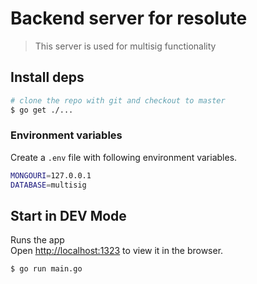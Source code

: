 # Backend server for resolute
> This server is used for multisig functionality

## Install deps 
```bash
# clone the repo with git and checkout to master
$ go get ./...
```

### Environment variables

Create a `.env` file with following environment variables.

``` bash
MONGOURI=127.0.0.1
DATABASE=multisig
```

## Start in DEV Mode 
Runs the app <br />
Open [http://localhost:1323](http://localhost:1323) to view it in the browser.
```bash
$ go run main.go
```
